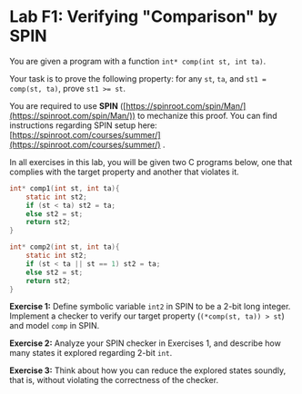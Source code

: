 Lab F1: Verifying "Comparison" by SPIN
===

You are given a program with a function `int* comp(int st, int ta)`.

Your task is to prove the following property: for any `st`, `ta`, and `st1 = comp(st, ta)`, prove `st1 >= st`.

You are required to use **SPIN** ([https://spinroot.com/spin/Man/](https://spinroot.com/spin/Man/)) to mechanize this proof. You can find instructions regarding SPIN setup here: [https://spinroot.com/courses/summer/](https://spinroot.com/courses/summer/) .

In all exercises in this lab, you will be given two C programs below, one that complies with the target property and another that violates it.

```c
int* comp1(int st, int ta){
    static int st2;
    if (st < ta) st2 = ta;
    else st2 = st;
    return st2;
}

int* comp2(int st, int ta){
    static int st2;
    if (st < ta || st == 1) st2 = ta;
    else st2 = st;
    return st2;
}
```

**Exercise 1:**
Define symbolic variable `int2` in SPIN to be a 2-bit long integer. Implement a checker to verify our target property (`(*comp(st, ta)) > st`) and model `comp` in SPIN.

**Exercise 2:**
Analyze your SPIN checker in Exercises 1, and describe how many states it explored regarding 2-bit `int`.

**Exercise 3:**
Think about how you can reduce the explored states soundly, that is, without violating the correctness of the checker.


